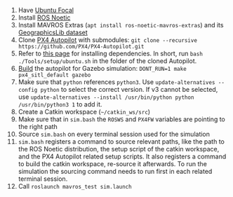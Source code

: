 1. Have [Ubuntu Focal](http://www.releases.ubuntu.com/20.04/)
1. Install [ROS Noetic](http://wiki.ros.org/noetic/Installation/Ubuntu)
1. Install MAVROS Extras (`apt install ros-noetic-mavros-extras`) and its [GeographicsLib dataset](https://docs.px4.io/master/en/ros/mavros_installation.html)
1. Clone [PX4 Autopilot](https://github.com/PX4/PX4-Autopilot) with submodules: `git clone --recursive https://github.com/PX4/PX4-Autopilot.git`
1. Refer to [this page](https://docs.px4.io/master/en/dev_setup/dev_env_linux_ubuntu.html) for installing dependencies. In short, run `bash ./Tools/setup/ubuntu.sh` in the folder of the cloned Autopilot.
1. [Build](https://docs.px4.io/master/en/simulation/ros_interface.html) the autopilot for Gazebo simulation: `DONT_RUN=1 make px4_sitl_default gazebo`
1. Make sure that `python` references `python3`. Use `update-alternatives --config python` to select the correct version. If v3 cannot be selected, use `update-alternatives --install /usr/bin/python python /usr/bin/python3 1` to add it.
1. Create a Catkin workspace (`~/catkin_ws/src`)
1. Make sure that in `sim.bash` the `ROSWS` and `PX4FW` variables are pointing to the right path
1. Source `sim.bash` on every terminal session used for the simulation
1. `sim.bash` registers a command to source relevant paths, like the path to the ROS Noetic distribution, the setup script of the catkin workspace, and the PX4 Autopilot related setup scripts. It also registers a command to build the catkin workspace, re-source it afterwards. To run the simulation the sourcing command needs to run first in each related terminal session.
1. Call `roslaunch mavros_test sim.launch`
